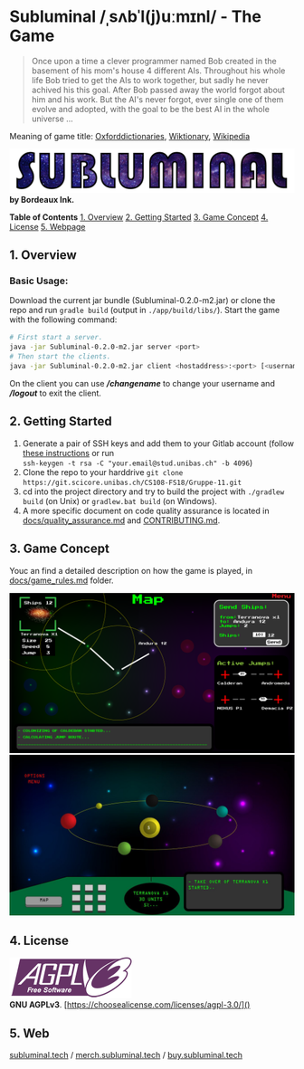 # Subluminal /ˌsʌbˈl(j)uːmɪnl/ - The Game

> Once upon a time a clever programmer named Bob created in the basement of his mom's house 4 different AIs. Throughout his whole life Bob tried to get the AIs to work together, but sadly he never achived his this goal. After Bob passed away the world forgot about him and his work. But the AI's never forgot, ever single one of them evolve and adopted, with the goal to be the best AI in the whole universe ...  

Meaning of game title: [Oxforddictionaries](https://en.oxforddictionaries.com/definition/us/subluminal), [Wiktionary](https://en.wiktionary.org/wiki/subluminal), [Wikipedia](https://en.wikipedia.org/wiki/Faster-than-light)

[![Logo](./assets/logo/subluminal_logo.png)](http://subluminal.tech) **by Bordeaux Ink.**

**Table of Contents**
[1. Overview](##Overview) 
[2. Getting Started](##Getting-Started)
[3. Game Concept](##Game-Concept)
[4. License](##License)
[5. Webpage](##Webpage)


## 1. Overview
### Basic Usage:
Download the current jar bundle (Subluminal-0.2.0-m2.jar) or clone the repo and run ``gradle build`` (output in ``./app/build/libs/``).  Start the game with the following command:  
```sh
# First start a server.
java -jar Subluminal-0.2.0-m2.jar server <port>
# Then start the clients.
java -jar Subluminal-0.2.0-m2.jar client <hostaddress>:<port> [<username>]
```
On the client you can use ***/changename*** to change your username and ***/logout*** to exit the client.


## 2. Getting Started
1. Generate a pair of SSH keys and add them to your Gitlab account (follow [these instructions](https://git.scicore.unibas.ch/help/ssh/README#generating-a-new-ssh-key-pair) or run  
``ssh-keygen -t rsa -C "your.email@stud.unibas.ch" -b 4096``)
3. Clone the repo to your harddrive ``git clone https://git.scicore.unibas.ch/CS108-FS18/Gruppe-11.git``  
4. cd into the project directory and try to build the project with ``./gradlew build`` (on Unix) or ``gradlew.bat build`` (on Windows).
5. A more specific document on code quality assurance is located in [docs/quality_assurance.md](docs/quality_assurance.md) and [CONTRIBUTING.md](CONTRIBUTING.md).


## 3. Game Concept
Youc an find a detailed description on how the game is played, in [docs/game_rules.md](docs/game_rules.md) folder.  

![Mockup Image 4](./assets/mockup/ui_4.png)
![Mockup Image 1](./assets/mockup/ui_1.jpg)  


## 4. License
![GNU AGPL Logo](assets/other/AGPLv3_Logo.png)  
**GNU AGPLv3**. [https://choosealicense.com/licenses/agpl-3.0/]()


## 5. Web
[subluminal.tech](http://subluminal.tech)  /   [merch.subluminal.tech](http://merch.subluminal.tech)  /   [buy.subluminal.tech](http://buy.subluminal.tech)